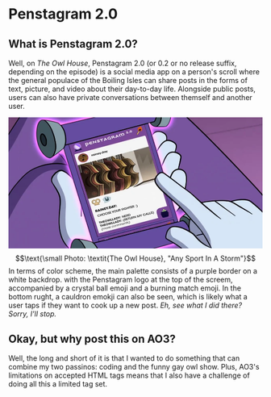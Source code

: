 # Penstagram 2.0
## What is Penstagram 2.0?
Well, on *The Owl House*, Penstagram 2.0 (or 0.2 or no release suffix, depending on the episode) is a social media app on a person's scroll where the general populace of the Boiling Isles can share posts in the forms of text, picture, and video about their day-to-day life. Alongside public posts, users can also have private conversations between themself and another user.

![Darius' Penstagram, showing a post made by Raine Whispers (@rainey.day).](Darius-Penstagram.png)
$$\text{\small Photo: \textit{The Owl House}, "Any Sport In A Storm"}$$
In terms of color scheme, the main palette consists of a purple border on a white backdrop. with the Penstagram logo at the top of the screem, accompanied by a crystal ball emoji and a burning match emoji. In the bottom rught, a cauldron emokji can also be seen, which is likely what a user taps if they want to cook up a new post. *Eh, see what I did there? Sorry, I'll stop.*

## Okay, but why post this on AO3?
Well, the long and short of it is that I wanted to do something that can combine my two passinos: coding and the funny gay owl show. Plus, AO3's limitations on accepted HTML tags means that I also have a challenge of doing all this a limited tag set.
